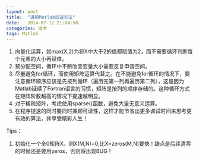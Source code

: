 ```yaml
---
layout: post
title:  "通用Matlab加速方法"
date:   2014-07-12 21:04:50
categories: 技术
tags: Matlab
---
```


1.	向量化运算，如max(X,2)为将X中大于2的值都赋值为2，而不需要循环判断每个元素的大小再赋值。
2.	预分配空间，循环中不断改变变量大小需要反复申请空间。
3.	尽量避免for循环，而使用矩阵运算代替之。在不能避免for循环的情况下，要注意循环顺序应该是先按列循环（遍历完第一列再遍历第二列），这是因为Matlab延续了Fortran语言的习惯，矩阵是按列的顺序存储的。这种循环方式在矩阵阶数越高的情况下提速越明显。
4.	对于稀疏矩阵，考虑使用sparse()函数，避免大量无意义运算。
5.	在程序提速的同时要同时兼顾可读性，这样才能节省出更多调试时间来思考更有效的算法，并享受精彩人生！

Tips：
1.	初始化一个全0矩阵X，则X(M,N)=0;比X=zeros(M,N)要快！缺点是后续清零的时候还是要用zeros，否则将出现BUG！
